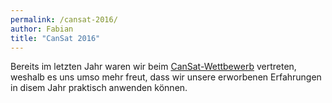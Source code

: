```yaml
---
permalink: /cansat-2016/
author: Fabian
title: "CanSat 2016"
---
```


Bereits im letzten Jahr waren wir beim [CanSat-Wettbewerb](http://cansat.de/CanSat2016/teams2016.html) vertreten, weshalb es uns umso mehr freut, dass wir unsere erworbenen Erfahrungen in disem Jahr praktisch anwenden können.
